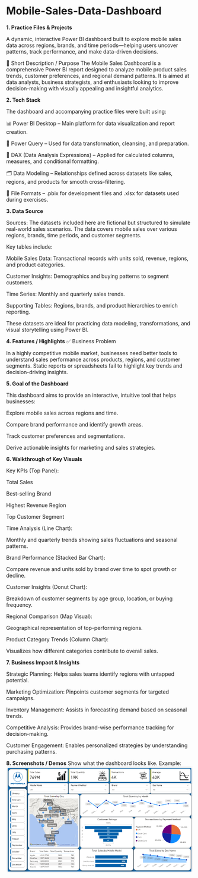 # Mobile-Sales-Data-Dashboard
**1. Practice Files & Projects**

A dynamic, interactive Power BI dashboard built to explore mobile sales data across regions, brands, and time periods—helping users uncover patterns, track performance, and make data-driven decisions.

📄 Short Description / Purpose
The Mobile Sales Dashboard is a comprehensive Power BI report designed to analyze mobile product sales trends, customer preferences, and regional demand patterns. It is aimed at data analysts, business strategists, and enthusiasts looking to improve decision-making with visually appealing and insightful analytics.

**2. Tech Stack**

The dashboard and accompanying practice files were built using:

📊 Power BI Desktop – Main platform for data visualization and report creation.

📂 Power Query – Used for data transformation, cleansing, and preparation.

🧠 DAX (Data Analysis Expressions) – Applied for calculated columns, measures, and conditional formatting.

🗂 Data Modeling – Relationships defined across datasets like sales, regions, and products for smooth cross-filtering.

📁 File Formats – .pbix for development files and .xlsx for datasets used during exercises.

**3. Data Source**

Sources:
The datasets included here are fictional but structured to simulate real-world sales scenarios. The data covers mobile sales over various regions, brands, time periods, and customer segments.

Key tables include:

Mobile Sales Data: Transactional records with units sold, revenue, regions, and product categories.

Customer Insights: Demographics and buying patterns to segment customers.

Time Series: Monthly and quarterly sales trends.

Supporting Tables: Regions, brands, and product hierarchies to enrich reporting.

These datasets are ideal for practicing data modeling, transformations, and visual storytelling using Power BI.

**4. **Features / Highlights****
✅ Business Problem

In a highly competitive mobile market, businesses need better tools to understand sales performance across products, regions, and customer segments. Static reports or spreadsheets fail to highlight key trends and decision-driving insights.

**5. Goal of the Dashboard**

This dashboard aims to provide an interactive, intuitive tool that helps businesses:

Explore mobile sales across regions and time.

Compare brand performance and identify growth areas.

Track customer preferences and segmentations.

Derive actionable insights for marketing and sales strategies.

**6. Walkthrough of Key Visuals**

Key KPIs (Top Panel):

Total Sales

Best-selling Brand

Highest Revenue Region

Top Customer Segment

Time Analysis (Line Chart):

Monthly and quarterly trends showing sales fluctuations and seasonal patterns.

Brand Performance (Stacked Bar Chart):

Compare revenue and units sold by brand over time to spot growth or decline.

Customer Insights (Donut Chart):

Breakdown of customer segments by age group, location, or buying frequency.

Regional Comparison (Map Visual):

Geographical representation of top-performing regions.

Product Category Trends (Column Chart):

Visualizes how different categories contribute to overall sales.

**7. Business Impact & Insights**

Strategic Planning: Helps sales teams identify regions with untapped potential.

Marketing Optimization: Pinpoints customer segments for targeted campaigns.

Inventory Management: Assists in forecasting demand based on seasonal trends.

Competitive Analysis: Provides brand-wise performance tracking for decision-making.

Customer Engagement: Enables personalized strategies by understanding purchasing patterns.

**8.	Screenshots / Demos**
Show what the dashboard looks like.
Example: ![Dashboard Preview](https://github.com/prathamesh-1004/Mobile-Sales-Data-Dashboard/blob/main/Mobile%20Sales%20Dashboard.png)
